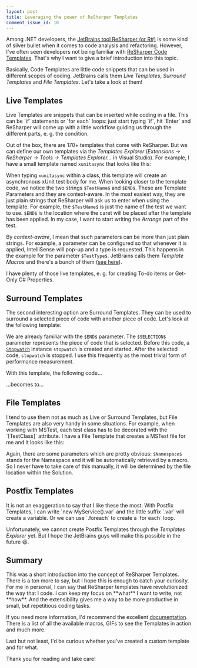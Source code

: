 ```yaml
---
layout: post
title: Leveraging the power of ReSharper Templates
comment_issue_id: 10
---
```


Among .NET developers, the [JetBrains tool ReSharper (or R#)](https://www.jetbrains.com/resharper/) is some kind of silver bullet when it comes to code analysis and refactoring. However, I've often seen developers not being familiar with [ReSharper Code Templates](https://www.jetbrains.com/resharper/features/code_templates.html). That's why I want to give a brief introduction into this topic.

Basically, Code Templates are little code snippets that can be used in different scopes of coding. JetBrains calls them *Live Templates*, *Surround Templates* and *File Templates*. Let's take a look at them!

<h2>Live Templates</h2>
Live Templates are snippets that can be inserted while coding in a file. This can be `if` statements or `for each` loops: just start typing `if`, hit `Enter` and ReSharper will come up with a little workflow guiding us through the different parts, e. g. the condition.
 
 Out of the box, there are 170+ templates that come with ReSharper. But we can define our own templates via the *Templates Explorer* (*Extensions → ReSharper → Tools → Templates Explorer...* in Visual Studio). For example, I have a small template named `xunitasync` that looks like this:

 <script src="https://gist.github.com/mu88/99bb3c4c3447a210b3c9c67470398e84.js?file=LiveTemplate.cs"></script>

 When typing `xunitasync` within a class, this template will create an asynchronous xUnit test body for me. When looking closer to the template code, we notice the two strings `$TestName$` and `$END$`. These are Template Parameters and they are context-aware. In the most easiest way, they are just plain strings that ReSharper will ask us to enter when using the template. For example, the `$TestName$` is just the name of the test we want to use. `$END$` is the location where the caret will be placed after the template has been applied. In my case, I want to start writing the *Arrange* part of the test.

 By *context-aware*, I mean that such parameters can be more than just plain strings. For example, a parameter can be configured so that whenever it is applied, IntelliSense will pop-up and a type is requested. This happens in the example for the parameter `$TestType$`. JetBrains calls them *Template Macros* and there's a bunch of them ([see here](https://www.jetbrains.com/help/resharper/Template_Macros.html)).

I have plenty of those live templates, e. g. for creating To-do items or Get-Only C# Properties.

 <h2>Surround Templates</h2>
 The second interesting option are Surround Templates. They can be used to surround a selected piece of code with another piece of code. Let's look at the following template:

 <script src="https://gist.github.com/mu88/99bb3c4c3447a210b3c9c67470398e84.js?file=SurroundTemplate.cs"></script>

 We are already familiar with the `$END$` parameter. The `$SELECTION$` parameter represents the piece of code that is selected. Before this code, a [`Stopwatch`](https://docs.microsoft.com/en-us/dotnet/api/system.diagnostics.stopwatch.startnew?view=net-5.0) instance `stopwatch` is created and started. After the selected code, `stopwatch` is stopped. I use this frequently as the most trivial form of performance measurement.

 With this template, the following code...

 <script src="https://gist.github.com/mu88/99bb3c4c3447a210b3c9c67470398e84.js?file=SurroundTemplateExample1.cs"></script>

 ...becomes to...

 <script src="https://gist.github.com/mu88/99bb3c4c3447a210b3c9c67470398e84.js?file=SurroundTemplateExample2.cs"></script>


 <h2>File Templates</h2>
  I tend to use them not as much as Live or Surround Templates, but File Templates are also very handy in some situations. For example, when working with MSTest, each test class has to be decorated with the `[TestClass]` attribute. I have a File Template that creates a MSTest file for me and it looks like this:

 <script src="https://gist.github.com/mu88/99bb3c4c3447a210b3c9c67470398e84.js?file=FileTemplate.cs"></script>

 Again, there are some parameters which are pretty obvious: `$Namespace$` stands for the Namespace and it will be automatically retrieved by a macro. So I never have to take care of this manually, it will be determined by the file location within the Solution.

<h2>Postfix Templates</h2>
 It is not an exaggeration to say that I like these the most. With Postfix Templates, I can write `new MyService().var` and the little suffix `.var` will create a variable. Or we can use `.foreach` to create a `for each` loop.

 Unfortunately, we cannot create Postfix Templates through the *Templates Explorer* yet. But I hope the JetBrains guys will make this possible in the future 😃.

 <h2>Summary</h2>
 This was a short introduction into the concept of ReSharper Templates. There is a ton more to say, but I hope this is enough to catch your curiosity. For me in personal, I can say that ReSharper templates have revolutionized the way that I code. I can keep my focus on **what** I want to write, not **how**. And the extensibility gives me a way to be more productive in small, but repetitious coding tasks.

 If you need more information, I'd recommend the excellent [documentation](https://www.jetbrains.com/resharper/features/code_templates.html). There is a list of all the available macros, GIFs to see the Templates in action and much more.

 Last but not least, I'd be curious whether you've created a custom template and for what.

 Thank you for reading and take care!